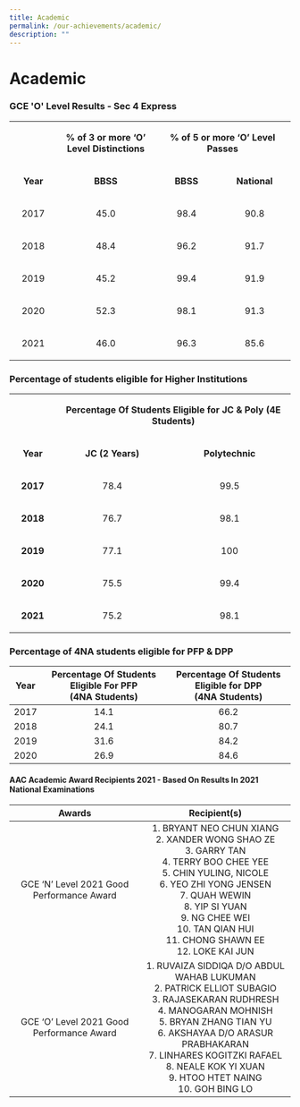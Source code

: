 ```yaml
---
title: Academic
permalink: /our-achievements/academic/
description: ""
---
```

# Academic

### GCE 'O' Level Results - Sec 4 Express

<table>
<tbody>
<tr>
<td style="text-align: center;" width="74">&nbsp;</td>
<td style="text-align: center;" width="169">
<p><strong>% of 3 or more &lsquo;O&rsquo; Level Distinctions</strong></p>
</td>
<td style="text-align: center;" colspan="2" width="229">
<p><strong>% of 5 or more &lsquo;O&rsquo; Level Passes</strong></p>
</td>
</tr>
<tr>
<td style="text-align: center;" width="74">
<p><strong>Year</strong></p>
</td>
<td style="text-align: center;" width="169">
<p><strong>BBSS</strong></p>
</td>
<td style="text-align: center;" width="108">
<p><strong>BBSS</strong></p>
</td>
<td style="text-align: center;" width="121">
<p><strong>National</strong></p>
</td>
</tr>
<tr>
<td style="text-align: center;" width="74">
<p>2017</p>
</td>
<td style="text-align: center;" width="169">
<p>45.0</p>
</td>
<td style="text-align: center;" width="108">
<p>98.4</p>
</td>
<td style="text-align: center;" width="121">
<p>90.8</p>
</td>
</tr>
<tr>
<td style="text-align: center;" width="74">
<p>2018</p>
</td>
<td style="text-align: center;" width="169">
<p>48.4</p>
</td>
<td style="text-align: center;" width="108">
<p>96.2</p>
</td>
<td style="text-align: center;" width="121">
<p>91.7</p>
</td>
</tr>
<tr>
<td style="text-align: center;" width="74">
<p>2019</p>
</td>
<td style="text-align: center;" width="169">
<p>45.2</p>
</td>
<td style="text-align: center;" width="108">
<p>99.4</p>
</td>
<td style="text-align: center;" width="121">
<p>91.9</p>
</td>
</tr>
<tr>
<td style="text-align: center;" width="74">
<p>2020</p>
</td>
<td style="text-align: center;" width="169">
<p>52.3</p>
</td>
<td style="text-align: center;" width="108">
<p>98.1</p>
</td>
<td style="text-align: center;" width="121">
<p>91.3</p>
</td>
</tr>
<tr>
<td style="text-align: center;" width="74">
<p>2021</p>
</td>
<td style="text-align: center;" width="169">
<p>46.0</p>
</td>
<td style="text-align: center;" width="108">
<p>96.3</p>
</td>
<td style="text-align: center;" width="121">
<p>85.6</p>
</td>
</tr>
</tbody>
</table>


### Percentage of students eligible for Higher Institutions

<table>
<tbody>
<tr>
<td style="text-align: center;" width="69">&nbsp;</td>
<td style="text-align: center;" colspan="2" width="403">
<p><strong>Percentage Of Students Eligible for JC &amp; Poly (4E Students)</strong></p>
</td>
</tr>
<tr>
<td style="text-align: center;" width="69">
<p><strong>Year</strong></p>
</td>
<td style="text-align: center;" width="193">
<p><strong>JC (2 Years)</strong></p>
</td>
<td style="text-align: center;" width="209">
<p><strong>Polytechnic</strong></p>
</td>
</tr>
<tr>
<td style="text-align: center;" width="69">
<p><strong>2017</strong></p>
</td>
<td style="text-align: center;" width="193">
<p>78.4</p>
</td>
<td style="text-align: center;" width="209">
<p>99.5</p>
</td>
</tr>
<tr>
<td style="text-align: center;" width="69">
<p><strong>2018</strong></p>
</td>
<td style="text-align: center;" width="193">
<p>76.7</p>
</td>
<td style="text-align: center;" width="209">
<p>98.1</p>
</td>
</tr>
<tr>
<td style="text-align: center;" width="69">
<p><strong>2019</strong></p>
</td>
<td style="text-align: center;" width="193">
<p>77.1</p>
</td>
<td style="text-align: center;" width="209">
<p>100</p>
</td>
</tr>
<tr>
<td style="text-align: center;" width="69">
<p><strong>2020</strong></p>
</td>
<td style="text-align: center;" width="193">
<p>75.5</p>
</td>
<td style="text-align: center;" width="209">
<p>99.4</p>
</td>
</tr>
<tr>
<td style="text-align: center;" width="69">
<p><strong>2021</strong></p>
</td>
<td style="text-align: center;" width="193">
<p>75.2</p>
</td>
<td style="text-align: center;" width="209">
<p>98.1</p>
</td>
</tr>
</tbody>
</table>

### Percentage of 4NA students eligible for PFP & DPP

| Year | Percentage Of Students Eligible For PFP<br>(4NA Students) | Percentage Of Students Eligible for DPP<br>(4NA Students) |
|:----:|:-----------:|:-----------------:|
| 2017 |      14.1       |        66.2        |
| 2018 |       24.1     |         80.7       |
| 2019 |        31.6     |        84.2           |
| 2020 |         26.9      |     84.6         |

#### AAC Academic Award Recipients 2021 - Based On Results In 2021 National Examinations


|           Awards         |                Recipient(s)           |
|:-------------:|:----------------:|
| GCE ‘N’ Level 2021 Good Performance Award | 1.       BRYANT NEO CHUN XIANG<br>2.       XANDER WONG SHAO ZE<br>3.       GARRY TAN<br>4.       TERRY BOO CHEE YEE<br>5.       CHIN YULING, NICOLE<br>6.       YEO ZHI YONG JENSEN<br>7.       QUAH WEWIN<br>8.       YIP SI YUAN<br>9.       NG CHEE WEI<br>10.   TAN QIAN HUI<br>11.   CHONG SHAWN EE<br>12.   LOKE KAI JUN                     |
| GCE ‘O’ Level 2021 Good Performance Award | 1.       RUVAIZA SIDDIQA D/O ABDUL WAHAB LUKUMAN<br>2.       PATRICK ELLIOT SUBAGIO<br>3.       RAJASEKARAN RUDHRESH<br>4.       MANOGARAN MOHNISH<br>5.       BRYAN ZHANG TIAN YU<br>6.       AKSHAYAA D/O ARASUR PRABHAKARAN<br>7.       LINHARES KOGITZKI RAFAEL<br>8.       NEALE KOK YI XUAN<br>9.       HTOO HTET NAING<br>10.   GOH BING LO |